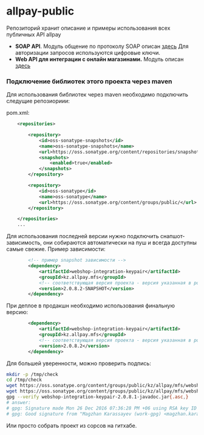 # allpay-public

Репозиторий хранит описание и примеры использования всех публичных API allpay

- **SOAP API**.
Модуль общение по протоколу SOAP описан [здесь](https://github.com/allpaykz/allpay-public/tree/develop/allpay-public-soap)
Для авторизации запросов используются цифровые ключи.
- **Web API для интеграции с онлайн магазинами.**
Модуль описан [здесь](https://github.com/allpaykz/allpay-public/tree/develop/webshop-integration)

### Подключение библиотек этого проекта через maven

Для использования библиотек через maven необходимо подключить следущие репозиориии:

pom.xml:
```xml
    <repositories>

        <repository>
            <id>oss-sonatype-snapshots</id>
            <name>oss-sonatype-snapshots</name>
            <url>https://oss.sonatype.org/content/repositories/snapshots/</url>
            <snapshots>
                <enabled>true</enabled>
            </snapshots>
        </repository>

        <repository>
            <id>oss-sonatype</id>
            <name>oss-sonatype</name>
            <url>https://oss.sonatype.org/content/groups/public/</url>
        </repository>

    </repositories>
    ...
```

Для использования последней версии нужно подключить снапшот-зависимость, они собираются автоматически на пуш и всегда доступны самые свежие.
Пример зависимости:
```xml
        <!-- пример snapshot зависимости -->
        <dependency>
            <artifactId>webshop-integration-keypair</artifactId>
            <groupId>kz.allpay.mfs</groupId>
            <!-- соответствующая версия проекта - версия указанная в pom.xml в этом проекте -->
            <version>2.0.8.2-SNAPSHOT</version>
        </dependency>
```

При деплое в продакшн необходимо использования финальную версию:

```xml
        <dependency>
            <artifactId>webshop-integration-keypair</artifactId>
            <groupId>kz.allpay.mfs</groupId>
            <!-- соответствующая версия проекта - версия указанная в pom.xml в этом проекте -->
            <version>2.0.8.2</version>
        </dependency>
```

Для большей уверенности, можно проверить подпись: 

```bash
mkdir -p /tmp/check
cd /tmp/check 
wget https://oss.sonatype.org/content/groups/public/kz/allpay/mfs/webshop-integration-keypair/2.0.8.1/webshop-integration-keypair-2.0.8.1-javadoc.jar
wget https://oss.sonatype.org/content/groups/public/kz/allpay/mfs/webshop-integration-keypair/2.0.8.1/webshop-integration-keypair-2.0.8.1-javadoc.jar.asc
gpg --verify webshop-integration-keypair-2.0.8.1-javadoc.jar{.asc,}
# answer:
# gpg: Signature made Mon 26 Dec 2016 07:36:28 PM +06 using RSA key ID DEF0290B
# gpg: Good signature from "Magzhan Karassayev (work-gpg) <magzhan.karasayev@allpay.kz>"
```

Или просто собрать проект из сорсов на гитхабе.
